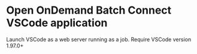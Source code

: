 # Open OnDemand Batch Connect VSCode application
Launch VSCode as a web server running as a job.
Require VSCode version 1.97.0+ 

